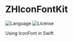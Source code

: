 # ZHIconFontKit
![Language](https://img.shields.io/badge/language-Swift%202.2-orange.svg)
![License](https://img.shields.io/github/license/mashape/apistatus.svg)

Using IconFont in Swift
